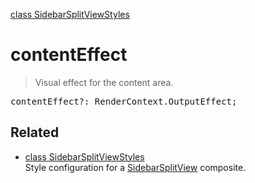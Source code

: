 [class SidebarSplitViewStyles](SidebarSplitViewStyles.md)

# contentEffect

> Visual effect for the content area.

<pre class="docgen_signature">contentEffect?: RenderContext.OutputEffect;</pre>

## Related

- [<!--{ref:class}-->class SidebarSplitViewStyles](SidebarSplitViewStyles.md) \
    Style configuration for a [SidebarSplitView](SidebarSplitView.md) composite.
